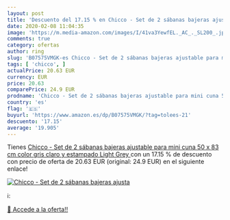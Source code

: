 ```yaml
---
layout: post
title: 'Descuento del 17.15 % en Chicco - Set de 2 sábanas bajeras ajusta'
date: 2020-02-08 11:04:35
image: 'https://m.media-amazon.com/images/I/41va3YewfEL._AC_._SL200_.jpg'
comments: true
category: ofertas
author: ring
slug: 'B07575VMGK-es Chicco - Set de 2 sábanas bajeras ajustable para mini cuna...'
tags: [ 'chicco', ]
actualPrice: 20.63 EUR
currency: EUR
price: 20.63
comparePrice: 24.9 EUR
prodname: 'Chicco - Set de 2 sábanas bajeras ajustable para mini cuna 50 x 83 cm  color gris claro y estampado  Light Grey '
country: 'es'
flag: '🇪🇸'
buyurl: 'https://www.amazon.es/dp/B07575VMGK/?tag=tolees-21'
descuento: '17.15'
average: '19.905'
---
```


Tienes [Chicco - Set de 2 sábanas bajeras ajustable para mini cuna 50 x 83 cm  color gris claro y estampado  Light Grey ](https://www.amazon.es/dp/B07575VMGK/?tag=tolees-21) con un 17.15 % de descuento con precio de oferta de 20.63 EUR (original: 24.9 EUR) en el siguiente enlace!

[![Chicco - Set de 2 sábanas bajeras ajusta](https://m.media-amazon.com/images/I/41va3YewfEL._AC_._SL200_.jpg)](https://www.amazon.es/dp/B07575VMGK/?tag=tolees-21)

ℹ️:


[🛒 Accede a la oferta!!](https://www.amazon.es/dp/B07575VMGK/?tag=tolees-21)
